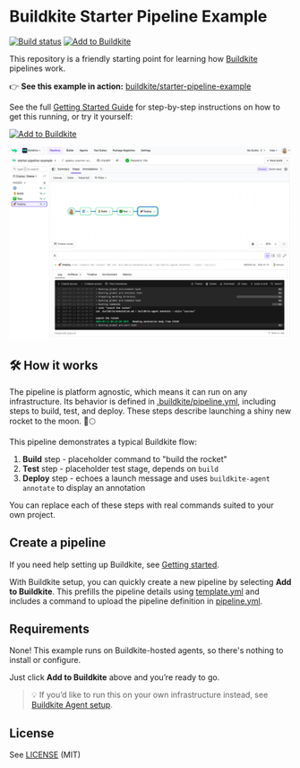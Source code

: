 # Buildkite Starter Pipeline Example

[![Build status](https://badge.buildkite.com/f9b46d96710d254e34229ba68bb8797d0b8f1e64ac5abfecb9.svg?branch=main)](https://buildkite.com/buildkite/starter-pipeline-example/builds/latest?branch=main)
[![Add to Buildkite](https://img.shields.io/badge/Add%20to%20Buildkite-14CC80)](https://buildkite.com/new)

This repository is a friendly starting point for learning how [Buildkite](https://buildkite.com/) pipelines work.

👉 **See this example in action:** [buildkite/starter-pipeline-example](https://buildkite.com/buildkite/starter-pipeline-example/builds/latest?branch=main)

See the full [Getting Started Guide](https://buildkite.com/docs/guides/getting-started) for step-by-step instructions on how to get this running, or try it yourself:

[![Add to Buildkite](https://buildkite.com/button.svg)](https://buildkite.com/new)

<a href="https://buildkite.com/buildkite/starter-pipeline-example/builds/latest?branch=main">
  <img width="2400" alt="Screenshot of example pipeline build page" src=".buildkite/screenshot.png" />
</a>

<!-- docs:start -->
## 🛠 How it works

The pipeline is platform agnostic, which means it can run on any infrastructure. Its behavior is defined in [.buildkite/pipeline.yml](.buildkite/pipeline.yml), including steps to build, test, and deploy. These steps describe launching a shiny new rocket to the moon. 🚀🌕

This pipeline demonstrates a typical Buildkite flow:

1. **Build** step - placeholder command to "build the rocket"
2. **Test** step - placeholder test stage, depends on `build`
3. **Deploy** step - echoes a launch message and uses `buildkite-agent annotate` to display an annotation

You can replace each of these steps with real commands suited to your own project.

## Create a pipeline

If you need help setting up Buildkite, see [Getting started](https://buildkite.com/docs/tutorials/getting-started).

With Buildkite setup, you can quickly create a new pipeline by selecting **Add to Buildkite**. This prefills the pipeline details using [template.yml](.buildkite/template.yml) and includes a command to upload the pipeline definition in [pipeline.yml](.buildkite/pipeline.yml).

## Requirements

None! This example runs on Buildkite-hosted agents, so there's nothing to install or configure.

Just click **Add to Buildkite** above and you’re ready to go.

> 💡 If you’d like to run this on your own infrastructure instead, see [Buildkite Agent setup](https://buildkite.com/docs/agent).

<!-- docs:end -->
## License

See [LICENSE](LICENSE) (MIT)